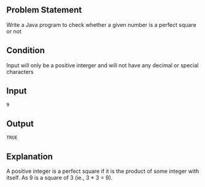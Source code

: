 ## Problem Statement
Write a Java program to check whether a given number is a perfect square or not

## Condition
Input will only be a positive interger and will not have any decimal or special characters

## Input
    9
## Output
    TRUE
## Explanation
A positive integer is a perfect square if it is the product of some integer with itself. As 9 is a square of 3 (ie., 3 * 3 = 9).
